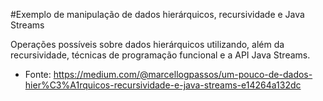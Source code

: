 #Exemplo de manipulação de dados hierárquicos, recursividade e Java Streams

Operações possíveis sobre dados hierárquicos utilizando, além da recursividade, técnicas de programação funcional e a API Java Streams.

- Fonte: https://medium.com/@marcellogpassos/um-pouco-de-dados-hier%C3%A1rquicos-recursividade-e-java-streams-e14264a132dc
